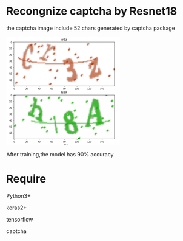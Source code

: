 # Recongnize captcha by Resnet18
the captcha image include 52 chars generated by captcha package

![loaderror](https://github.com/AkatsukiTse/captcha-model/blob/master/pics/captcha_example.png)

After training,the model has 90% accuracy

# Require
Python3+

keras2+

tensorflow

captcha

